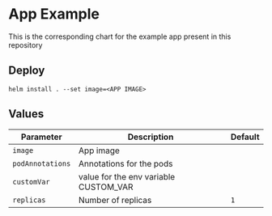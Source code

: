 # App Example

This is the corresponding chart for the example app present in this repository

## Deploy
```
helm install . --set image=<APP IMAGE>
```

## Values
| Parameter                       | Description                                                     | Default                      |
| ------------------------------- | ----------------------------------------------------------------| -----------------------------|
| `image`              | App image                                  |  |
| `podAnnotations`                     | Annotations for the pods                                 |                  |
| `customVar`              | value for the env variable CUSTOM_VAR                               |                      |
| `replicas`                  | Number of replicas                                              | `1`                          |
